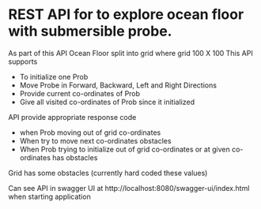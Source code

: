 # REST API for to explore ocean floor with submersible probe.

As part of this API Ocean Floor split into grid where grid 100 X 100
This API supports 
 - To initialize one Prob
 - Move Probe in Forward, Backward, Left and Right Directions
 - Provide current co-ordinates of Prob
 - Give all visited  co-ordinates of Prob since it initialized

API provide appropriate response code 
 - when Prob moving out of grid co-ordinates
 - When try to move next co-ordinates obstacles
 - When Prob trying to initialize out of grid co-ordinates or at given co-ordinates has obstacles

Grid has some obstacles (currently hard coded these values)

Can see API in swagger UI at http://localhost:8080/swagger-ui/index.html when starting application